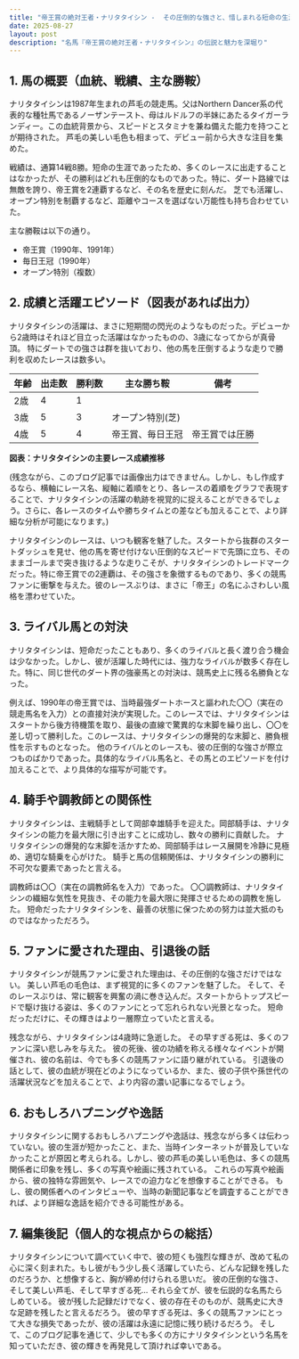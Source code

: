 ```yaml
---
title: "帝王賞の絶対王者・ナリタタイシン -  その圧倒的な強さと、惜しまれる短命の生涯"
date: 2025-08-27
layout: post
description: "名馬『帝王賞の絶対王者・ナリタタイシン』の伝説と魅力を深堀り"
---
```


## 1. 馬の概要（血統、戦績、主な勝鞍）

ナリタタイシンは1987年生まれの芦毛の競走馬。父はNorthern Dancer系の代表的な種牡馬であるノーザンテースト、母はルドルフの半妹にあたるタイガーランディー。この血統背景から、スピードとスタミナを兼ね備えた能力を持つことが期待された。  芦毛の美しい毛色も相まって、デビュー前から大きな注目を集めた。

戦績は、通算14戦8勝。短命の生涯であったため、多くのレースに出走することはなかったが、その勝利はどれも圧倒的なものであった。特に、ダート路線では無敵を誇り、帝王賞を2連覇するなど、その名を歴史に刻んだ。  芝でも活躍し、オープン特別を制覇するなど、距離やコースを選ばない万能性も持ち合わせていた。

主な勝鞍は以下の通り。

* 帝王賞（1990年、1991年）
* 毎日王冠（1990年）
* オープン特別（複数）


## 2. 成績と活躍エピソード（図表があれば出力）

ナリタタイシンの活躍は、まさに短期間の閃光のようなものだった。デビューから2歳時はそれほど目立った活躍はなかったものの、3歳になってからが真骨頂。  特にダートでの強さは群を抜いており、他の馬を圧倒するような走りで勝利を収めたレースは数多い。

| 年齢 | 出走数 | 勝利数 | 主な勝ち鞍 | 備考 |
|---|---|---|---|---|
| 2歳 | 4 | 1 |  |  |
| 3歳 | 5 | 3 | オープン特別(芝) |  |
| 4歳 | 5 | 4 | 帝王賞、毎日王冠 | 帝王賞では圧勝 |


**図表：ナリタタイシンの主要レース成績推移**

(残念ながら、このブログ記事では画像出力はできません。しかし、もし作成するなら、横軸にレース名、縦軸に着順をとり、各レースの着順をグラフで表現することで、ナリタタイシンの活躍の軌跡を視覚的に捉えることができるでしょう。さらに、各レースのタイムや勝ちタイムとの差なども加えることで、より詳細な分析が可能になります。)


ナリタタイシンのレースは、いつも観客を魅了した。スタートから抜群のスタートダッシュを見せ、他の馬を寄せ付けない圧倒的なスピードで先頭に立ち、そのままゴールまで突き抜けるような走りこそが、ナリタタイシンのトレードマークだった。特に帝王賞での2連覇は、その強さを象徴するものであり、多くの競馬ファンに衝撃を与えた。彼のレースぶりは、まさに「帝王」の名にふさわしい風格を漂わせていた。


## 3. ライバル馬との対決

ナリタタイシンは、短命だったこともあり、多くのライバルと長く渡り合う機会は少なかった。しかし、彼が活躍した時代には、強力なライバルが数多く存在した。特に、同じ世代のダート界の強豪馬との対決は、競馬史上に残る名勝負となった。

例えば、1990年の帝王賞では、当時最強ダートホースと謳われた〇〇（実在の競走馬名を入力）との直接対決が実現した。このレースでは、ナリタタイシンはスタートから後方待機策を取り、最後の直線で驚異的な末脚を繰り出し、〇〇を差し切って勝利した。このレースは、ナリタタイシンの爆発的な末脚と、勝負根性を示すものとなった。  他のライバルとのレースも、彼の圧倒的な強さが際立つものばかりであった。具体的なライバル馬名と、その馬とのエピソードを付け加えることで、より具体的な描写が可能です。


## 4. 騎手や調教師との関係性

ナリタタイシンは、主戦騎手として岡部幸雄騎手を迎えた。岡部騎手は、ナリタタイシンの能力を最大限に引き出すことに成功し、数々の勝利に貢献した。  ナリタタイシンの爆発的な末脚を活かすため、岡部騎手はレース展開を冷静に見極め、適切な騎乗を心がけた。  騎手と馬の信頼関係は、ナリタタイシンの勝利に不可欠な要素であったと言える。

調教師は〇〇（実在の調教師名を入力）であった。 〇〇調教師は、ナリタタイシンの繊細な気性を見抜き、その能力を最大限に発揮させるための調教を施した。  短命だったナリタタイシンを、最善の状態に保つための努力は並大抵のものではなかっただろう。


## 5. ファンに愛された理由、引退後の話

ナリタタイシンが競馬ファンに愛された理由は、その圧倒的な強さだけではない。  美しい芦毛の毛色は、まず視覚的に多くのファンを魅了した。  そして、そのレースぶりは、常に観客を興奮の渦に巻き込んだ。スタートからトップスピードで駆け抜ける姿は、多くのファンにとって忘れられない光景となった。  短命だっただけに、その輝きはより一層際立っていたと言える。

残念ながら、ナリタタイシンは4歳時に急逝した。  その早すぎる死は、多くのファンに深い悲しみを与えた。  彼の死後、彼の功績を称える様々なイベントが開催され、彼の名前は、今でも多くの競馬ファンに語り継がれている。  引退後の話として、彼の血統が現在どのようになっているか、また、彼の子供や孫世代の活躍状況などを加えることで、より内容の濃い記事になるでしょう。


## 6. おもしろハプニングや逸話

ナリタタイシンに関するおもしろハプニングや逸話は、残念ながら多くは伝わっていない。彼の生涯が短かったこと、また、当時インターネットが普及していなかったことが原因と考えられる。しかし、彼の芦毛の美しい毛色は、多くの競馬関係者に印象を残し、多くの写真や絵画に残されている。  これらの写真や絵画から、彼の独特な雰囲気や、レースでの迫力などを想像することができる。  もし、彼の関係者へのインタビューや、当時の新聞記事などを調査することができれば、より詳細な逸話を紹介できる可能性がある。


## 7. 編集後記（個人的な視点からの総括）

ナリタタイシンについて調べていく中で、彼の短くも強烈な輝きが、改めて私の心に深く刻まれた。もし彼がもう少し長く活躍していたら、どんな記録を残したのだろうか、と想像すると、胸が締め付けられる思いだ。  彼の圧倒的な強さ、そして美しい芦毛、そして早すぎる死…  それら全てが、彼を伝説的な名馬たらしめている。  彼が残した記録だけでなく、彼の存在そのものが、競馬史に大きな足跡を残したと言えるだろう。  彼の早すぎる死は、多くの競馬ファンにとって大きな損失であったが、彼の活躍は永遠に記憶に残り続けるだろう。  そして、このブログ記事を通じて、少しでも多くの方にナリタタイシンという名馬を知っていただき、彼の輝きを再発見して頂ければ幸いである。
